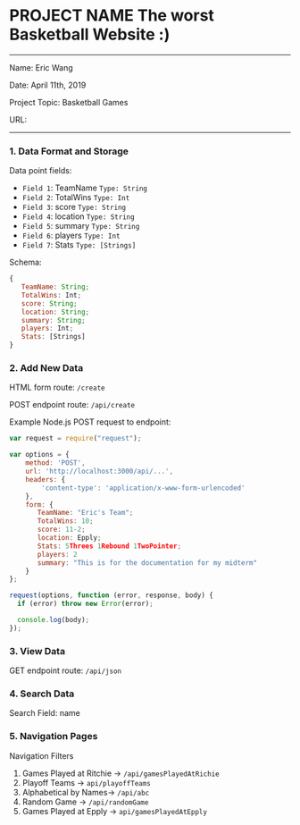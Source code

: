 
# PROJECT NAME The worst Basketball Website :) 

---

Name: Eric Wang

Date: April 11th, 2019 

Project Topic: Basketball Games

URL: 

---


### 1. Data Format and Storage

Data point fields:
- `Field 1`: TeamName    `Type: String` 
- `Field 2`: TotalWins   `Type: Int `
- `Field 3`: score       `Type: String` 
- `Field 4`: location    `Type: String` 
- `Field 5`: summary     `Type: String ` 
- `Field 6`: players     `Type: Int` 
- `Field 7`: Stats       `Type: [Strings]` 

Schema:
```javascript
{
   TeamName: String;
   TotalWins: Int;
   score: String;
   location: String;
   summary: String;
   players: Int;
   Stats: [Strings]
}
```

### 2. Add New Data

HTML form route: `/create`

POST endpoint route: `/api/create`

Example Node.js POST request to endpoint: 
```javascript
var request = require("request");

var options = { 
    method: 'POST',
    url: 'http://localhost:3000/api/...',
    headers: { 
        'content-type': 'application/x-www-form-urlencoded' 
    },
    form: { 
       TeamName: "Eric's Team";
       TotalWins: 10;
       score: 11-2;
       location: Epply;
       Stats: 5Threes 1Rebound 1TwoPointer;
       players: 2 
       summary: "This is for the documentation for my midterm"
    } 
};

request(options, function (error, response, body) {
  if (error) throw new Error(error);

  console.log(body);
});
```

### 3. View Data

GET endpoint route: `/api/json`

### 4. Search Data

Search Field: name

### 5. Navigation Pages

Navigation Filters
1. Games Played at Ritchie -> `/api/gamesPlayedAtRichie`
2. Playoff Teams -> `api/playoffTeams`
3. Alphabetical by Names-> `/api/abc`
4. Random Game -> `/api/randomGame`
5. Games Played at Epply -> `api/gamesPlayedAtEpply`

